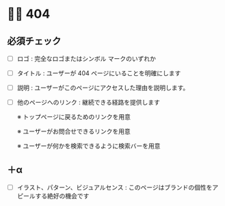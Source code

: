 # 🤷‍♂️ 404

## 必須チェック

- [ ] ロゴ : 完全なロゴまたはシンボル マークのいずれか

- [ ] タイトル : ユーザーが 404 ページにいることを明確にします

- [ ] 説明 : ユーザーがこのページにアクセスした理由を説明します。

- [ ] 他のページへのリンク : 継続できる経路を提供します
    
    ※ トップページに戻るためのリンクを用意
    
    ※ ユーザーがお問合せできるリンクを用意
    
    ※ ユーザーが何かを検索できるように検索バーを用意

## ＋α

- [ ] イラスト、パターン、ビジュアルセンス : このページはブランドの個性をアピールする絶好の機会です
